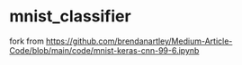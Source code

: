 # mnist_classifier

fork from https://github.com/brendanartley/Medium-Article-Code/blob/main/code/mnist-keras-cnn-99-6.ipynb

